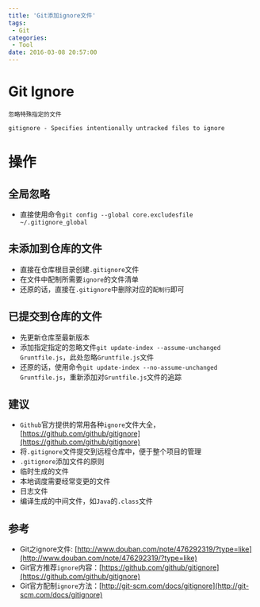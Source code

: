 ```yaml
---
title: 'Git添加ignore文件'
tags:
 - Git
categories:
 - Tool
date: 2016-03-08 20:57:00
---
```


# Git Ignore

`忽略特殊指定的文件`

`gitignore - Specifies intentionally untracked files to ignore`

# 操作

## 全局忽略

* 直接使用命令`git config --global core.excludesfile ~/.gitignore_global`
<!-- more -->
## 未添加到仓库的文件

* 直接在仓库根目录创建`.gitignore`文件
* 在文件中配制所需要`ignore`的文件清单
* 还原的话，直接在`.gitignore`中删除对应的`配制行`即可

## 已提交到仓库的文件

* 先更新仓库至最新版本
* 添加指定指定的忽略文件`git update-index --assume-unchanged Gruntfile.js`，此处忽略`Gruntfile.js`文件
* 还原的话，使用命令`git update-index --no-assume-unchanged Gruntfile.js`，重新添加对`Gruntfile.js`文件的追踪


## 建议

* `Github`官方提供的常用各种`ignore`文件大全，[https://github.com/github/gitignore](https://github.com/github/gitignore)
* 将`.gitignore`文件提交到远程仓库中，便于整个项目的管理
* `.gitignore`添加文件的原则
 * 临时生成的文件
 * 本地调度需要经常变更的文件
 * 日志文件
 * 编译生成的中间文件，如`Java`的`.class`文件

## 参考

* Git之ignore文件: [http://www.douban.com/note/476292319/?type=like](http://www.douban.com/note/476292319/?type=like)
* Git官方推荐`ignore`内容：[https://github.com/github/gitignore](https://github.com/github/gitignore)
* Git官方配制`ignore`方法：[http://git-scm.com/docs/gitignore](http://git-scm.com/docs/gitignore)
